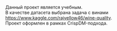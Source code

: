 Данный проект является учебным.  
В качестве датасета выбрана задача с винами https://www.kaggle.com/rajyellow46/wine-quality.  
Проект оформлен в рамках CrispDM-подхода.

